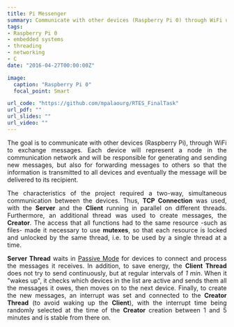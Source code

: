 ```yaml
---
title: Pi Messenger
summary: Communicate with other devices (Raspberry Pi 0) through WiFi using minimum energy possible.
tags:
- Raspberry Pi 0
- embedded systems
- threading
- networking
- C
date: "2016-04-27T00:00:00Z"

image:
  caption: "Raspberry Pi 0"
  focal_point: Smart

url_code: "https://github.com/mpalaourg/RTES_FinalTask"
url_pdf: ""
url_slides: ""
url_video: ""
---
```


<div style="text-align: justify"> <p>
The goal is to communicate with other devices (Raspberry Pi), through WiFi to exchange messages. Each device will represent a node in the communication network and will be responsible for generating and sending new messages, but also for forwarding messages to others so that the information is transmitted to all devices and eventually the message will be delivered to its recipient.

The characteristics of the project required a two-way, simultaneous communication between the devices. Thus, <b>TCP Connection</b> was used, with the <b>Server</b> and the <b>Client</b> running in parallel on different threads. Furthermore, an additional thread was used to create messages, the <b>Creator</b>. Τhe access that all functions had to the same resource -such as files- made it necessary to use <b>mutexes</b>, so that each resource is locked and unlocked by the same thread, i.e. to be used by a single thread at a time.

<b>Server Thread</b> waits in <u>Passive Mode</u> for devices to connect and process the messages it receives. In addition, to save energy, the <b>Client Thread</b> does not try to send continuously, but at regular intervals of <i>1 min</i>. When it "wakes up", it checks which devices in the list are active and sends them all the messages it owes, then moves on to the next device. Finally, to create the new messages, an interrupt was set and connected to the <b>Creator Thread</b> (to avoid waking up the <b>Client</b>), with the interrupt time being randomly selected at the time of the <b>Creator</b> creation between 1 and 5 minutes and is stable from there on.
</p> </div>
